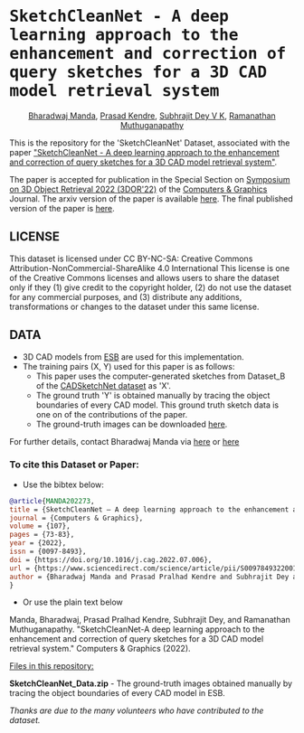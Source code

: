 <samp>

# SketchCleanNet - A deep learning approach to the enhancement and correction of query sketches for a 3D CAD model retrieval system

</samp>

<div align="center">

<span> <a href="https://www.linkedin.com/in/bharadwaj-manda-9730ab114/">Bharadwaj Manda</a></span>,
<span> <a href="https://www.linkedin.com/in/prasad-kendre-338a9a1a0/">Prasad Kendre</a></span>,
<span> <a href="https://www.linkedin.com/in/subhrajit-dey-7a2784166/">Subhrajit Dey V K</a></span>,
<span> <a href="https://ed.iitm.ac.in/~raman/">Ramanathan Muthuganapathy</a></span>

</div>

This is the repository for the 'SketchCleanNet' Dataset, associated with the paper ["SketchCleanNet - A deep learning approach to the enhancement and correction of query sketches for a 3D CAD model retrieval system"]().

The paper is accepted for publication in the Special Section on [Symposium on 3D Object Retrieval 2022 (3DOR'22)](https://www.micc.unifi.it/3dor2022/) of the [Computers & Graphics](https://www.journals.elsevier.com/computers-and-graphics) Journal. The arxiv version of the paper is available [here](https://arxiv.org/pdf/2207.00732.pdf). The final published version of the paper is [here](https://www.sciencedirect.com/science/article/pii/S0097849322001212).

## LICENSE
This dataset is licensed under CC BY-NC-SA: Creative Commons Attribution-NonCommercial-ShareAlike 4.0 International
This license is one of the Creative Commons licenses and allows users to share the dataset only if they (1) give credit to the copyright holder, (2) do not use the dataset for any commercial purposes, and (3) distribute any additions, transformations or changes to the dataset under this same license.

## DATA
* 3D CAD models from [ESB](https://engineering.purdue.edu/cdesign/wp/downloads/) are used for this implementation.
* The training pairs (X, Y) used for this paper is as follows:
    * This paper uses the computer-generated sketches from Dataset_B of the [CADSketchNet dataset](https://github.com/bharadwaj-manda/CADSketchNet) as 'X'.
    * The ground truth 'Y' is obtained manually by tracing the object boundaries of every CAD model. This ground truth sketch data is one on of the contributions of the paper.
    * The ground-truth images can be downloaded [here](https://drive.google.com/file/d/1RrdF8ujwyytMeXf-peCPQaAq25yp9kUO/view?usp=sharing).

For further details, contact Bharadwaj Manda via [here](https://www.linkedin.com/in/bharadwaj-manda-9730ab114/) or [here](https://bharadwaj-manda.netlify.app/)

### To cite this Dataset or Paper:

- Use the bibtex below:

```bibtex
@article{MANDA202273,
title = {SketchCleanNet — A deep learning approach to the enhancement and correction of query sketches for a 3D CAD model retrieval system},
journal = {Computers & Graphics},
volume = {107},
pages = {73-83},
year = {2022},
issn = {0097-8493},
doi = {https://doi.org/10.1016/j.cag.2022.07.006},
url = {https://www.sciencedirect.com/science/article/pii/S0097849322001212},
author = {Bharadwaj Manda and Prasad Pralhad Kendre and Subhrajit Dey and Ramanathan Muthuganapathy}
}
```

- Or use the plain text below

Manda, Bharadwaj, Prasad Pralhad Kendre, Subhrajit Dey, and Ramanathan Muthuganapathy. "SketchCleanNet-A deep learning approach to the enhancement and correction of query sketches for a 3D CAD model retrieval system." Computers & Graphics (2022).

<ins>Files in this repository:</ins>

**SketchCleanNet_Data.zip** - The ground-truth images obtained manually by tracing the object boundaries of every CAD model in ESB.

*Thanks are due to the many volunteers who have contributed to the dataset.*

